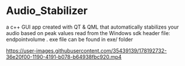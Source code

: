 # Audio_Stabilizer
a c++ GUI app created with QT &amp; QML that automatically stabilizes your audio based on peak values read from the Windows sdk header file: endpointvolume . exe file can be found in exe/ folder


https://user-images.githubusercontent.com/35439139/178192732-36e20f00-1190-4191-b078-b64938fbc920.mp4

